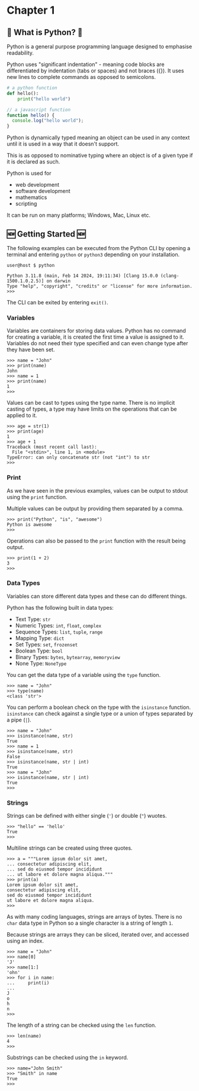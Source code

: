 # Chapter 1

## :snake: What is Python? :snake:

Python is a general purpose programming language designed to emphasise readability.

Python uses "significant indentation" - meaning code blocks are differentiated by indentation (tabs or spaces) and not braces ({}). It uses new lines to complete commands as opposed to semicolons.

```python
# a python function
def hello():
    print("hello world")
```

```javascript
// a javascript function
function hello() {
  console.log("hello world");
}
```

Python is dynamically typed meaning an object can be used in any context until it is used in a way that it doesn't support.

This is as opposed to nominative typing where an object is of a given type if it is declared as such.

Python is used for

* web development
* software development
* mathematics
* scripting

It can be run on many platforms; Windows, Mac, Linux etc.

## :new: Getting Started :new:

The following examples can be executed from the Python CLI by opening a terminal and entering `python` or `python3` depending on your installation.

```shell
user@host $ python

Python 3.11.8 (main, Feb 14 2024, 19:11:34) [Clang 15.0.0 (clang-1500.1.0.2.5)] on darwin
Type "help", "copyright", "credits" or "license" for more information.
>>> 
```

The CLI can be exited by entering `exit()`.

### Variables

Variables are containers for storing data values. Python has no command for creating a variable, it is created the first time a value is assigned to it. Variables do not need their type specified and can even change type after they have been set.

```shell
>>> name = "John"
>>> print(name)
John
>>> name = 1
>>> print(name)
1
>>> 
```

Values can be cast to types using the type name. There is no implicit casting of types, a type may have limits on the operations that can be applied to it.

```shell
>>> age = str(1)
>>> print(age)
1
>>> age + 1
Traceback (most recent call last):
  File "<stdin>", line 1, in <module>
TypeError: can only concatenate str (not "int") to str
>>> 
```

### Print

As we have seen in the previous examples, values can be output to stdout using the `print` function.

Multiple values can be output by providing them separated by a comma.

```shell
>>> print("Python", "is", "awesome")
Python is awesome
>>>
```

Operations can also be passed to the `print` function with the result being output.

```shell
>>> print(1 + 2)
3
>>> 
```

### Data Types

Variables can store different data types and these can do different things.

Python has the following built in data types:

* Text Type: `str`
* Numeric Types: `int`, `float`, `complex`
* Sequence Types: `list`, `tuple`, `range`
* Mapping Type: `dict`
* Set Types: `set`, `frozenset`
* Boolean Type: `bool`
* Binary Types: `bytes`, `bytearray`, `memoryview`
* None Type: `NoneType`

You can get the data type of a variable using the `type` function.

```shell
>>> name = "John"
>>> type(name)
<class 'str'>
```

You can perform a boolean check on the type with the `isinstance` function. `isinstance` can check against a single type or a union of types separated by a pipe (`|`).

```shell
>>> name = "John"
>>> isinstance(name, str)
True
>>> name = 1
>>> isinstance(name, str)
False
>>> isinstance(name, str | int)
True
>>> name = "John"
>>> isinstance(name, str | int)
True
>>>
```
### Strings

Strings can be defined with either single (`'`) or double (`"`) wuotes.

```shell
>>> "hello" == 'hello'
True
>>> 
```

Multiline strings can be created using three quotes.

```shell
>>> a = """Lorem ipsum dolor sit amet,
... consectetur adipiscing elit,
... sed do eiusmod tempor incididunt
... ut labore et dolore magna aliqua."""
>>> print(a)
Lorem ipsum dolor sit amet,
consectetur adipiscing elit,
sed do eiusmod tempor incididunt
ut labore et dolore magna aliqua.
>>> 
```

As with many coding languages, strings are arrays of bytes. There is no `char` data type in Python so a single character is a string of length `1`.

Because strings are arrays they can be sliced, iterated over, and accessed using an index.

```shell
>>> name = "John"
>>> name[0]
'J'
>>> name[1:]
'ohn'
>>> for i in name:
...     print(i)
... 
J
o
h
n
>>> 
```

The length of a string can be checked using the `len` function.

```shell
>>> len(name)
4
>>> 
```

Substrings can be checked using the `in` keyword.

```shell
>>> name="John Smith"
>>> "Smith" in name
True
>>> 
```
